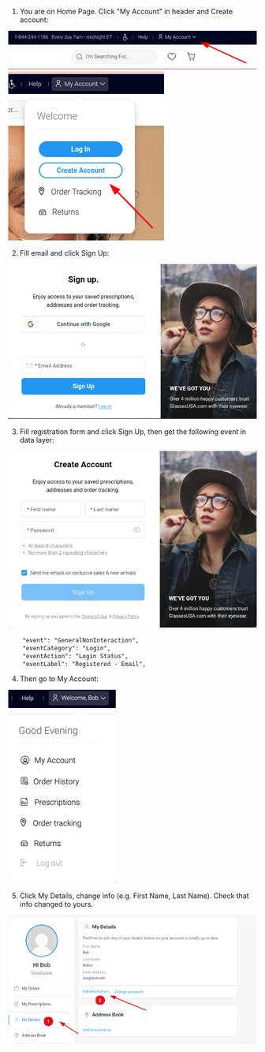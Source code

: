 1. You are on Home Page. Click "My Account" in header and Create account:

![myaccount.png](..%2F..%2F..%2Fimages%2Fmyaccount.png)
![createaccount.png](..%2F..%2F..%2Fimages%2Fcreateaccount.png)

2. Fill email and click Sign Up:

![signup.png](..%2F..%2F..%2Fimages%2Fsignup.png)

3. Fill registration form and click Sign Up, then get the following event in data layer:

![fillsignup.png](..%2F..%2F..%2Fimages%2Ffillsignup.png)

```
    "event": "GeneralNonInteraction",
    "eventCategory": "Login",
    "eventAction": "Login Status",
    "eventLabel": "Registered - Email",
```

4. Then go to My Account: 

![wellcome.png](/images/welome.png)

5. Click My Details, change info (e.g. First Name, Last Name). Check that info changed to yours.

![changeinfo.png](..%2F..%2F..%2Fimages%2Fchangeinfo.png)